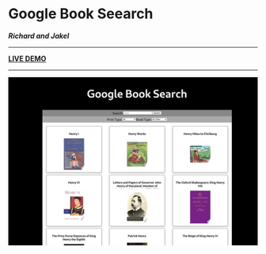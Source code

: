# Google Book Seearch
***Richard and Jakel***
___
**[LIVE DEMO](https://thinkful-ei-shark.github.io/booksearch-richard-jakel/)**
___
![demo](static/images/demo.jpg)